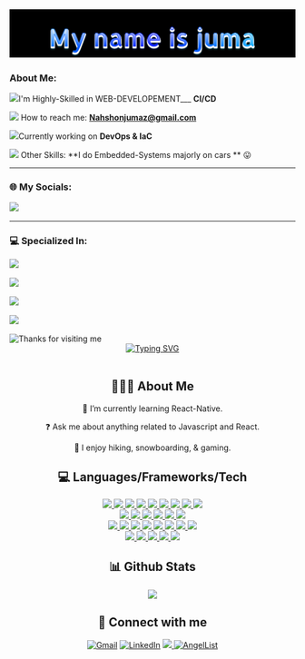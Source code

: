 
<img src="./header.png"/>
<h3 align="left">About Me:</h3>

<img height="20" src="https://acegif.com/wp-content/uploads/2020/b72nv6/partyparrt-30.gif">I'm Highly-Skilled in WEB-DEVELOPEMENT___ **CI/CD** <br>

<img height="20" src="https://acegif.com/wp-content/uploads/2020/b72nv6/partyparrt-30.gif"> How to reach me: **Nahshonjumaz@gmail.com**<br>

<img height="20" src="https://acegif.com/wp-content/uploads/2020/b72nv6/partyparrt-30.gif">Currently working on **DevOps & IaC** <br>

<img height="20" src="https://acegif.com/wp-content/uploads/2020/b72nv6/partyparrt-30.gif"> Other Skills: **I do Embedded-Systems majorly on cars ** 😛<br>

<hr>

### 🌐 My Socials:
<p>
  <a href="https://linkedin.com/in/nashon-juma">
    <img src="https://skillicons.dev/icons?i=linkedin" />
  </a>
 
</p>

<hr><h3>
💻 Specialized In:
</h3>
<p>
    <img src="https://skillicons.dev/icons?i=js,ts,py,react,redux" />
</p>
<p>
    <img src="https://skillicons.dev/icons?i=firebase,supabase,nodejs,fastapi,bun" />
</p>
</p>
<p>
    <img src="https://skillicons.dev/icons?i=mongodb,postgres,prisma,redis,nginx" />
</p>
</p>
<p>
    <img src="https://skillicons.dev/icons?i=aws,gcp,tensorflow,bash,figma" />
</p>
<img height="120" alt="Thanks for visiting me" width="100%" src="https://raw.githubusercontent.com/BrunnerLivio/brunnerlivio/master/images/marquee.svg" />

<div>
<!--   <div  align='center' height='50px'>&nbsp;I'm </div> -->
  <div align='center'>
<a href="https://git.io/typing-svg"><img src="https://readme-typing-svg.demolab.com?font=Roboto&weight=500&size=50&duration=3000&pause=500&color=F7F7F7&background=14522B&center=true&vCenter=true&multiline=true&random=false&width=1100&height=175&lines=Hi+I'm+Kevin+Kim;Software+Engineer+" alt="Typing SVG" /></a>
  </div><br>
<!--   <div align='center'>&nbsp;&nbsp;&nbsp;&nbsp;&nbsp;&nbsp;Software engineer</div> -->
<!-- </div> -->

## <div align='center'>👨🏻‍💻  About Me </div>

<div align='center'>

🌱 I’m currently learning React-Native. 

</div>

<div align='center'>

  ❓&nbsp;Ask me about anything related to Javascript and React.  

</div>

<div align='center'>

🎱&nbsp;I enjoy hiking, snowboarding, & gaming.  

 </div>





## <div align='center'>💻 Languages/Frameworks/Tech </div>



<div>
  <a href="https://skillicons.dev">
    <div align='center'>
<!--     <img src="https://skillicons.dev/icons?i=js,ts,react,redux,html,css,angular,vue,nextjs,tailwind" /> -->
      <a href="https://developer.mozilla.org/en-US/docs/Web/JavaScript"><img src="https://skillicons.dev/icons?i=js"/> </a>
      <a href="https://www.typescriptlang.org/"><img src="https://skillicons.dev/icons?i=ts"/> </a>
      <a href="https://react.dev/"><img src="https://skillicons.dev/icons?i=react"/> </a>
      <a href="https://redux.js.org/"><img src="https://skillicons.dev/icons?i=redux"/> </a>
      <a href="https://developer.mozilla.org/en-US/docs/Web/HTML"><img src="https://skillicons.dev/icons?i=html"/> </a>
      <a href="https://developer.mozilla.org/en-US/docs/Web/CSS"><img src="https://skillicons.dev/icons?i=css"/> </a>
      <a href="https://angular.io/"><img src="https://skillicons.dev/icons?i=angular"/> </a>
      <a href="https://vuejs.org/"><img src="https://skillicons.dev/icons?i=vue"/> </a>
      <a href="https://nextjs.org/"><img src="https://skillicons.dev/icons?i=nextjs"/> </a>
    </div>
    <div align='center'>
      <a href="https://www.npmjs.com/"><img src="https://skillicons.dev/icons?i=npm"/> </a>
      <a href="https://www.figma.com/"><img src="https://skillicons.dev/icons?i=figma"/> </a>
       <a href="https://vitejs.dev/"><img src="https://skillicons.dev/icons?i=vite"/> </a>
      <a href="https://tailwindcss.com/"><img src="https://skillicons.dev/icons?i=tailwind"/> </a>
      <a href="https://getbootstrap.com/"><img src="https://skillicons.dev/icons?i=bootstrap"/> </a>  
      <a href="https://mui.com/material-ui/"><img src="https://skillicons.dev/icons?i=materialui"/> </a>      
    </div>
    <div align='center'>
<!--     <img src="https://skillicons.dev/icons?i=py,flask,express,nodejs,postgres,sqlite" /> -->
      <a href="https://www.python.org/"><img src="https://skillicons.dev/icons?i=py"/> </a>
      <a href="https://flask.palletsprojects.com/en/3.0.x/"><img src="https://skillicons.dev/icons?i=flask"/> </a>
      <a href="https://expressjs.com/"><img src="https://skillicons.dev/icons?i=express"/> </a>
      <a href="https://nodejs.org/en"><img src="https://skillicons.dev/icons?i=nodejs"/> </a>
      <a href="https://www.postgresql.org/"><img src="https://skillicons.dev/icons?i=postgres"/> </a>
      <a href="https://sequelize.org/"><img src="https://skillicons.dev/icons?i=sequelize"/> </a>
      <a href="https://firebase.google.com/"><img src="https://skillicons.dev/icons?i=firebase"/> </a>
      <a href="https://www.sqlite.org/"><img src="https://skillicons.dev/icons?i=sqlite"/> </a>
    </div>
    <div align='center'>
<!--     <img src="https://skillicons.dev/icons?i=heroku,git,docker,aws" /> -->
      <a href="https://www.heroku.com/"><img src="https://skillicons.dev/icons?i=heroku"/> </a>
      <a href="https://git-scm.com/"><img src="https://skillicons.dev/icons?i=git"/> </a>
      <a href="https://www.postman.com/"><img src="https://skillicons.dev/icons?i=postman"/> </a>
      <a href="https://www.docker.com/"><img src="https://skillicons.dev/icons?i=docker"/> </a>
      <a href="https://aws.amazon.com/"><img src="https://skillicons.dev/icons?i=aws"/> </a>
    </div>
  </a>
</div>



## <div align='center'> 📊 Github Stats  </div>


<div align='center'><img src="https://github-readme-stats.vercel.app/api/top-langs/?username=kevykim&hide_border=true&layout=compact" align="center" /></div>  



## <div align='center'> 💬 Connect with me  </div>


<div align='center'>

[![Gmail](https://img.shields.io/badge/Gmail-D14836?style=for-the-badge&logo=gmail&logoColor=white)](mailto:kebonkim@gmail.com)
[![LinkedIn](https://img.shields.io/badge/LinkedIn-0077B5?style=for-the-badge&logo=linkedin&logoColor=white)](https://www.linkedin.com/in/kevin-kim-a88429150/)
 <a href="https://twitter.com/nashon-juma">
    <img src="https://skillicons.dev/icons?i=twitter" />
  </a>
[![AngelList](https://img.shields.io/badge/AngelList-000000?style=for-the-badge&logo=AngelList&logoColor=white)](https://angel.co/u/kevin-kim-99)

</div>

<!-- Profile Visits Count
 <img src="https://komarev.com/ghpvc/?username=hassancodess&color=blueviolet&style=flat">
 -->
